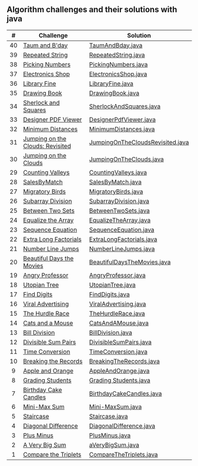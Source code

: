 ## Algorithm challenges and their solutions with java

|  #  | Challenge                                                                                                                           | Solution                                                                                      |
| :-: | ----------------------------------------------------------------------------------------------------------------------------------- | ----------------------------------------------------------------------------------------------|
|  40 | [Taum and B'day](https://www.hackerrank.com/challenges/taum-and-bday/problem?isFullScreen=true)                                     | [TaumAndBday.java](./solutions-of-algorithms/TaumAndBday.java)                                |
|  39 | [Repeated String](https://www.hackerrank.com/challenges/repeated-string/problem?isFullScreen=true)                                  | [RepeatedString.java](./solutions-of-algorithms/RepeatedString.java)                          |
|  38 | [Picking Numbers](https://www.hackerrank.com/challenges/picking-numbers/problem?isFullScreen=true)                                  | [PickingNumbers.java](./solutions-of-algorithms/PickingNumbers.java)                          |
|  37 | [Electronics Shop](https://www.hackerrank.com/challenges/electronics-shop/problem?isFullScreen=true)                                | [ElectronicsShop.java](./solutions-of-algorithms/ElectronicsShop.java)                        |
|  36 | [Library Fine](https://www.hackerrank.com/challenges/library-fine/problem?isFullScreen=true)                                        | [LibraryFine.java](./solutions-of-algorithms/LibraryFine.java)                                |
|  35 | [Drawing Book](https://www.hackerrank.com/challenges/drawing-book/problem?isFullScreen=true)                                        | [DrawingBook.java](./solutions-of-algorithms/DrawingBook.java)                                | 
|  34 | [Sherlock and Squares](https://www.hackerrank.com/challenges/sherlock-and-squares/problem?isFullScreen=true)                        | [SherlockAndSquares.java](./solutions-of-algorithms/SherlockAndSquares.java)                  |
|  33 | [Designer PDF Viewer](https://www.hackerrank.com/challenges/designer-pdf-viewer/problem?isFullScreen=true)                          | [DesignerPdfViewer.java](./solutions-of-algorithms/DesignerPdfViewer.java)                    |
|  32 | [Minimum Distances](https://www.hackerrank.com/challenges/minimum-distances/problem?isFullScreen=true)                              | [MinimumDistances.java](./solutions-of-algorithms/MinimumDistances.java)                      |
|  31 | [Jumping on the Clouds: Revisited](https://www.hackerrank.com/challenges/jumping-on-the-clouds-revisited/problem?isFullScreen=true) | [JumpingOnTheCloudsRevisited.java](./solutions-of-algorithms/JumpingOnTheCloudsRevisited.java)|
|  30 | [Jumping on the Clouds](https://www.hackerrank.com/challenges/jumping-on-the-clouds/problem?isFullScreen=true)                      | [JumpingOnTheClouds.java](./solutions-of-algorithms/JumpingOnTheClouds.java)                  |
|  29 | [Counting Valleys](https://www.hackerrank.com/challenges/counting-valleys/problem?isFullScreen=true)                                | [CountingValleys.java](./solutions-of-algorithms/.java)                                       |
|  28 | [SalesByMatch](https://www.hackerrank.com/challenges/sock-merchant/problem?isFullScreen=true)                                       | [SalesByMatch.java](./solutions-of-algorithms/SalesByMatch.java)                              |
|  27 | [Migratory Birds](https://www.hackerrank.com/challenges/migratory-birds/problem?isFullScreen=true)                                  | [MigratoryBirds.java](./solutions-of-algorithms/MigratoryBirds.java)                          |
|  26 | [Subarray Division](https://www.hackerrank.com/challenges/the-birthday-bar/problem?isFullScreen=true)                               | [SubarrayDivision.java](./solutions-of-algorithms/SubarrayDivision.java)                      |
|  25 | [Between Two Sets](https://www.hackerrank.com/challenges/between-two-sets/problem?isFullScreen=true)                                | [BetweenTwoSets.java](./solutions-of-algorithms/BetweenTwoSets.java)                          |
|  24 | [Equalize the Array](https://www.hackerrank.com/challenges/equality-in-a-array/problem?isFullScreen=true)                           | [EqualizeTheArray.java](./solutions-of-algorithms/EqualizeTheArray.java)                      |
|  23 | [Sequence Equation](https://www.hackerrank.com/challenges/permutation-equation/problem?isFullScreen=true)                           | [SequenceEquation.java](./solutions-of-algorithms/SequenceEquation.java)                      |
|  22 | [Extra Long Factorials](https://www.hackerrank.com/challenges/extra-long-factorials/problem?isFullScreen=true)                      | [ExtraLongFactorials.java](./solutions-of-algorithms/ExtraLongFactorials.java)                |
|  21 | [Number Line Jumps](https://www.hackerrank.com/challenges/kangaroo/problem?isFullScreen=true)                                       | [NumberLineJumps.java](./solutions-of-algorithms/NumberLineJumps.java)                        |
|  20 | [Beautiful Days the Movies](https://www.hackerrank.com/challenges/beautiful-days-at-the-movies/problem?isFullScreen=true)           | [BeautifulDaysTheMovies.java](./solutions-of-algorithms/BeautifulDaysTheMovies.java)          |
|  19 | [Angry Professor](https://www.hackerrank.com/challenges/angry-professor/problem?isFullScreen=true)                                  | [AngryProfessor.java](./solutions-of-algorithms/AngryProfessor.java)                          |
|  18 | [Utopian Tree](https://www.hackerrank.com/challenges/utopian-tree/problem?isFullScreen=true)                                        | [UtopianTree.java](./solutions-of-algorithms/UtopianTree.java)                                |
|  17 | [Find Digits](https://www.hackerrank.com/challenges/find-digits/problem?isFullScreen=true)                                          | [FindDigits.java](./solutions-of-algorithms/FindDigits.java)                                  |
|  16 | [Viral Advertising](https://www.hackerrank.com/challenges/strange-advertising/problem?isFullScreen=true)                            | [ViralAdvertising.java](./solutions-of-algorithms/ViralAdvertising.java)                      |
|  15 | [The Hurdle Race](https://www.hackerrank.com/challenges/the-hurdle-race/problem?isFullScreen=true)                                  | [TheHurdleRace.java](./solutions-of-algorithms/TheHurdleRace.java)                            |
|  14 | [Cats and a Mouse](https://www.hackerrank.com/challenges/cats-and-a-mouse/problem?isFullScreen=true)                                | [CatsAndAMouse.java](./solutions-of-algorithms/CatsAndAMouse.java)                            |
|  13 | [Bill Division](https://www.hackerrank.com/challenges/bon-appetit/problem?isFullScreen=true)                                        | [BillDivision.java](./solutions-of-algorithms/BillDivision.java)                              |
|  12 | [Divisible Sum Pairs](https://www.hackerrank.com/challenges/divisible-sum-pairs/problem?isFullScreen=true)                          | [DivisibleSumPairs.java](./solutions-of-algorithms/DivisibleSumPairs.java)                    |
|  11 | [Time Conversion](https://www.hackerrank.com/challenges/time-conversion/problem?isFullScreen=true)                                  | [TimeConversion.java](./solutions-of-algorithms/TimeConversion.java)                          |
|  10 | [Breaking the Records](https://www.hackerrank.com/challenges/breaking-best-and-worst-records/problem?isFullScreen=true)             | [BreakingTheRecords.java](./solutions-of-algorithms/BreakingTheRecords.java)                  |
|  9  | [Apple and Orange](https://www.hackerrank.com/challenges/apple-and-orange/problem?isFullScreen=true)                                | [AppleAndOrange.java](./solutions-of-algorithms/AppleAndOrange.java)                          |
|  8  | [Grading Students](https://www.hackerrank.com/challenges/grading/problem?isFullScreen=true)                                         | [Grading Students.java](./solutions-of-algorithms/GradingStudents.java)                       |
|  7  | [Birthday Cake Candles](https://www.hackerrank.com/challenges/birthday-cake-candles/problem?isFullScreen=true)                      | [BirthdayCakeCandles.java](./solutions-of-algorithms/BirthdayCakeCandles.java)                |
|  6  | [Mini-Max Sum](https://www.hackerrank.com/challenges/mini-max-sum/problem?isFullScreen=true)                                        | [Mini-MaxSum.java](./solutions-of-algorithms/Mini-MaxSum.java)                                |
|  5  | [Staircase](https://www.hackerrank.com/challenges/staircase/problem?isFullScreen=true)                                              | [Staircase.java](./solutions-of-algorithms/Staircase.java)                                    |
|  4  | [Diagonal Difference](https://www.hackerrank.com/challenges/diagonal-difference/problem?isFullScreen=true)                          | [DiagonalDifference.java](./solutions-of-algorithms/DiagonalDifference.java)                  |
|  3  | [Plus Minus](https://www.hackerrank.com/challenges/plus-minus/problem?isFullScreen=true)                                            | [PlusMinus.java](./solutions-of-algorithms/PlusMinus.java)                                    |
|  2  | [A Very Big Sum](https://www.hackerrank.com/challenges/a-very-big-sum/problem?isFullScreen=true)                                    | [aVeryBigSum.java](./solutions-of-algorithms/aVeryBigSum.java)                                |
|  1  | [Compare the Triplets](https://www.hackerrank.com/challenges/compare-the-triplets/problem?isFullScreen=true)                        | [CompareTheTriplets.java](./solutions-of-algorithms/CompareTheTriplets.java)                  |





